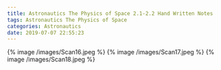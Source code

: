 ```yaml
---
title: Astronautics The Physics of Space 2.1-2.2 Hand Written Notes
tags: Astronautics The Physics of Space
categories: Astronautics
date: 2019-07-07 22:55:23
---
```



{% image /images/Scan16.jpeg %}
{% image /images/Scan17.jpeg %}
{% image /images/Scan18.jpeg %}
